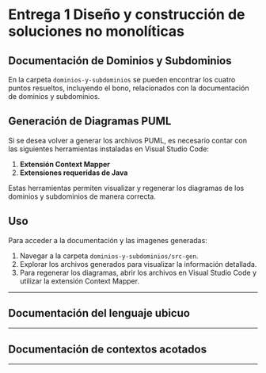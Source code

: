 # Entrega 1 Diseño y construcción de soluciones no monolíticas


## Documentación de Dominios y Subdominios

En la carpeta `dominios-y-subdominios` se pueden encontrar los cuatro puntos resueltos, incluyendo el bono, relacionados con la documentación de dominios y subdominios.

## Generación de Diagramas PUML

Si se desea volver a generar los archivos PUML, es necesario contar con las siguientes herramientas instaladas en Visual Studio Code:

1. **Extensión Context Mapper**
2. **Extensiones requeridas de Java**

Estas herramientas permiten visualizar y regenerar los diagramas de los dominios y subdominios de manera correcta.

## Uso

Para acceder a la documentación y las imagenes generadas:

1. Navegar a la carpeta `dominios-y-subdominios/src-gen`.
2. Explorar los archivos generados para visualizar la información detallada.
3. Para regenerar los diagramas, abrir los archivos en Visual Studio Code y utilizar la extensión Context Mapper.

---



## Documentación del lenguaje ubicuo 




---


## Documentación de contextos acotados 




---
